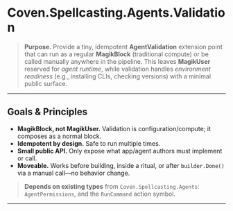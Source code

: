 
# Coven.Spellcasting.Agents.Validation

> **Purpose.** Provide a tiny, idempotent **AgentValidation** extension point that can run as a regular **MagikBlock** (traditional compute) or be called manually anywhere in the pipeline. This leaves **MagikUser** reserved for *agent runtime*, while validation handles *environment readiness* (e.g., installing CLIs, checking versions) with a minimal public surface.

---

## Goals & Principles

- **MagikBlock, not MagikUser.** Validation is configuration/compute; it composes as a normal block.
- **Idempotent by design.** Safe to run multiple times.
- **Small public API.** Only expose what app/agent authors must implement or call.
- **Moveable.** Works before building, inside a ritual, or after `builder.Done()` via a manual call—no behavior change.

> **Depends on existing types** from `Coven.Spellcasting.Agents`: `AgentPermissions`, and the `RunCommand` action symbol.

---
